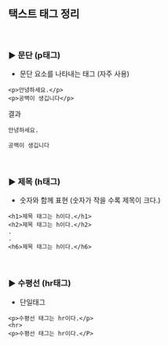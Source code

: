 ## 택스트 태그 정리

<br>

### ▶ 문단 (p태그)

- 문단 요소를 나타내는 태그 (자주 사용)

```
<p>안녕하세요.</p>
<p>공백이 생깁니다</p>
```

결과

```
안녕하세요.

공백이 생깁니다
```

<br>

### ▶ 제목 (h태그)

- 숫자와 함께 표현 (숫자가 작을 수록 제목이 크다.)

```
<h1>제목 태그는 h이다.</h1>
<h2>제목 태그는 h이다.</h2>
.
.
<h6>제목 태그는 h이다.</h6>
```

<br>

### ▶ 수평선 (hr태그)

- 단일태그

```
<p>수평선 태그는 hr이다.</p>
<hr>
<p>수평선 태그는 hr이다.</P>
```





